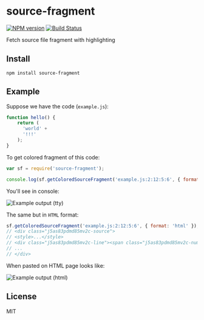 # source-fragment

[![NPM version](https://img.shields.io/npm/v/source-fragment.svg)](https://www.npmjs.com/package/source-fragment)
[![Build Status](https://travis-ci.org/lahmatiy/source-fragment.svg?branch=master)](https://travis-ci.org/lahmatiy/source-fragment)

Fetch source file fragment with highlighting

## Install

```
npm install source-fragment
```

## Example

Suppose we have the code (`example.js`):

```js
function hello() {
    return (
      'world' +
      '!!!'
    );
}
```

To get colored fragment of this code:

```js
var sf = require('source-fragment');

console.log(sf.getColoredSourceFragment('example.js:2:12:5:6', { format: 'tty' }));
```

You'll see in console:

![Example output (tty)](https://user-images.githubusercontent.com/270491/31044865-9150bf3a-a5e0-11e7-8d28-192d5475e0da.png)

The same but in `HTML` format:

```js
sf.getColoredSourceFragment('example.js:2:12:5:6', { format: 'html' });
// <div class="j5as83pdmd85mv2c-source">
// <style>...</style>
// <div class="j5as83pdmd85mv2c-line"><span class="j5as83pdmd85mv2c-num">  2</span>...</div>
// ...
// </div>
```

When pasted on HTML page looks like:

![Example output (html)](https://user-images.githubusercontent.com/270491/31044911-40e99b38-a5e1-11e7-9fb2-22dfd5c7b212.png)

## License

MIT
